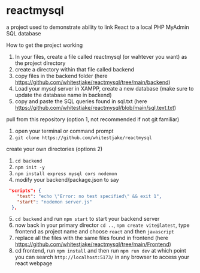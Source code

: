 # reactmysql
 a project used to demonstrate ability to link React to a local PHP MyAdmin SQL database

How to get the project working

1. In your files, create a file called reactmysql (or wahtever you want) as the project directory
2. create a directory within that file called backend
3. copy files in the backend folder (here https://github.com/whitestjake/reactmysql/tree/main/backend)
4. Load your mysql server in XAMPP, create a new database (make sure to update the database name in backend)
5. copy and paste the SQL queries found in sql.txt (here https://github.com/whitestjake/reactmysql/blob/main/sql.text.txt)

pull from this repository (option 1, not recommended if not git familiar)
1. open your terminal or command prompt
2. ```git clone https://github.com/whitestjake/reactmysql```

  create your own directories (options 2)
1. ```cd backend```
2. ```npm init -y```
3. ```npm install express mysql cors nodemon```
4. modify your backend/package.json to say
```json
 "scripts": {
    "test": "echo \"Error: no test specified\" && exit 1",
    "start": "nodemon server.js"
  },
```
5. ```cd backend``` and run ```npm start``` to start your backend server
6. now back in your primary director ```cd ..```, ```npm create vite@latest```, type frontend as project name and choose ```react``` and then ```javascript```
7. replace all the files with the same files found in frontend (here https://github.com/whitestjake/reactmysql/tree/main/Frontend)
8. cd frontend, run ```npm install``` and then run ```npm run dev``` at which point you can search ```http://localhost:5173/``` in any browser to access your react webpage
